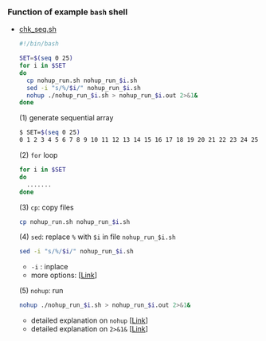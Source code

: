 ### Function of example `bash` shell

* [chk_seq.sh](https://github.com/jehyunlee/code-snippet/blob/master/bash/chk_seq.sh)
    ```bash
    #!/bin/bash
    
    SET=$(seq 0 25)
    for i in $SET
    do
      cp nohup_run.sh nohup_run_$i.sh
      sed -i "s/%/$i/" nohup_run_$i.sh
      nohup ./nohup_run_$i.sh > nohup_run_$i.out 2>&1&
    done
    ```
    
    (1) generate sequential array  
    ```bash
    $ SET=$(seq 0 25)  
    0 1 2 3 4 5 6 7 8 9 10 11 12 13 14 15 16 17 18 19 20 21 22 23 24 25
    ```
    
    (2) `for` loop  
    ```bash
    for i in $SET
    do
      .......
    done
    ```
    
    (3) `cp`: copy files  
    ```bash
    cp nohup_run.sh nohup_run_$i.sh
    ```
    
    (4) `sed`: replace `%` with `$i` in file `nohup_run_$i.sh`   
    ```bash
    sed -i "s/%/$i/" nohup_run_$i.sh
    ```  
    * `-i` : inplace  
    * more options: [[Link](https://soooprmx.com/archives/8272)]
    
    (5) `nohup`: run 
    ```bash
    nohup ./nohup_run_$i.sh > nohup_run_$i.out 2>&1&
    ```
    * detailed explanation on `nohup` [[Link](https://zetawiki.com/wiki/%EB%A6%AC%EB%88%85%EC%8A%A4_nohup_%EC%82%AC%EC%9A%A9%EB%B2%95)]
    * detailed explanation on `2>&1&` [[Link](https://reebok.tistory.com/56)]
    
